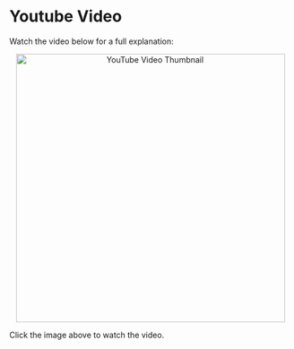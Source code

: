 # Youtube Video
Watch the video below for a full explanation:

<p align="center">
  <a href="https://www.youtube.com/watch?v=h6PLXrxV66Q" target="_blank">
    <img src="https://img.youtube.com/vi/h6PLXrxV66Q/0.jpg" alt="YouTube Video Thumbnail" width="480" />
  </a>
</p>

Click the image above to watch the video.

